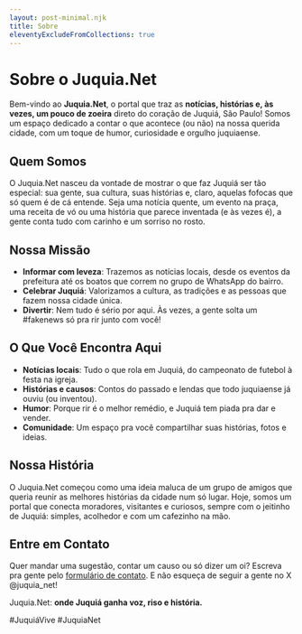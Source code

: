 ```yaml
---
layout: post-minimal.njk
title: Sobre
eleventyExcludeFromCollections: true
---
```


# Sobre o Juquia.Net

Bem-vindo ao **Juquia.Net**, o portal que traz as **notícias, histórias e, às vezes, um pouco de zoeira** direto do coração de Juquiá, São Paulo! Somos um espaço dedicado a contar o que acontece (ou não) na nossa querida cidade, com um toque de humor, curiosidade e orgulho juquiaense.

## Quem Somos
O Juquia.Net nasceu da vontade de mostrar o que faz Juquiá ser tão especial: sua gente, sua cultura, suas histórias e, claro, aquelas fofocas que só quem é de cá entende. Seja uma notícia quente, um evento na praça, uma receita de vó ou uma história que parece inventada (e às vezes é), a gente conta tudo com carinho e um sorriso no rosto.

## Nossa Missão
- **Informar com leveza**: Trazemos as notícias locais, desde os eventos da prefeitura até os boatos que correm no grupo de WhatsApp do bairro.
- **Celebrar Juquiá**: Valorizamos a cultura, as tradições e as pessoas que fazem nossa cidade única.
- **Divertir**: Nem tudo é sério por aqui. Às vezes, a gente solta um #fakenews só pra rir junto com você!

## O Que Você Encontra Aqui
- **Notícias locais**: Tudo o que rola em Juquiá, do campeonato de futebol à festa na igreja.
- **Histórias e causos**: Contos do passado e lendas que todo juquiaense já ouviu (ou inventou).
- **Humor**: Porque rir é o melhor remédio, e Juquiá tem piada pra dar e vender.
- **Comunidade**: Um espaço pra você compartilhar suas histórias, fotos e ideias.

## Nossa História
O Juquia.Net começou como uma ideia maluca de um grupo de amigos que queria reunir as melhores histórias da cidade num só lugar. Hoje, somos um portal que conecta moradores, visitantes e curiosos, sempre com o jeitinho de Juquiá: simples, acolhedor e com um cafezinho na mão.

## Entre em Contato
Quer mandar uma sugestão, contar um causo ou só dizer um oi? Escreva pra gente pelo [formulário de contato](/contato/). E não esqueça de seguir a gente no X @juquia_net!

Juquia.Net: **onde Juquiá ganha voz, riso e história.**

#JuquiáVive #JuquiaNet
